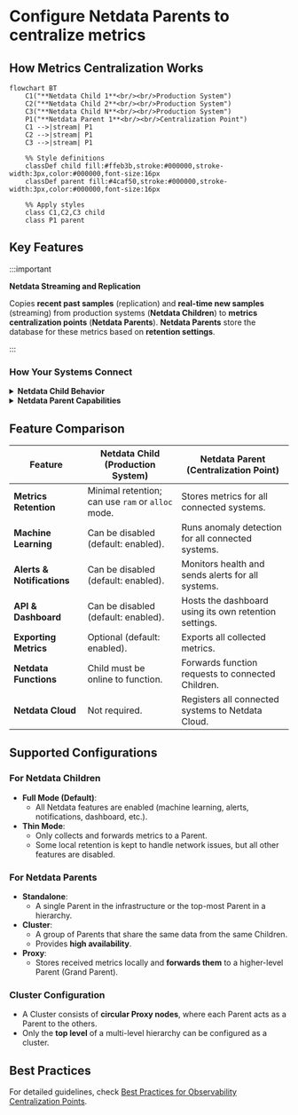 # Configure Netdata Parents to centralize metrics

## How Metrics Centralization Works

```mermaid
flowchart BT
    C1("**Netdata Child 1**<br/><br/>Production System")
    C2("**Netdata Child 2**<br/><br/>Production System")
    C3("**Netdata Child N**<br/><br/>Production System")
    P1("**Netdata Parent 1**<br/><br/>Centralization Point")
    C1 -->|stream| P1
    C2 -->|stream| P1
    C3 -->|stream| P1
    
    %% Style definitions
    classDef child fill:#ffeb3b,stroke:#000000,stroke-width:3px,color:#000000,font-size:16px
    classDef parent fill:#4caf50,stroke:#000000,stroke-width:3px,color:#000000,font-size:16px
    
    %% Apply styles
    class C1,C2,C3 child
    class P1 parent
```

## Key Features

:::important

**Netdata Streaming and Replication**

Copies **recent past samples** (replication) and **real-time new samples** (streaming) from production systems (**Netdata Children**) to **metrics centralization points** (**Netdata Parents**). **Netdata Parents** store the database for these metrics based on **retention settings**.

:::

### How Your Systems Connect

<details>
<summary><strong>Netdata Child Behavior</strong></summary><br/>

- Each **Netdata Child** can stream to **only one** Netdata Parent at a time.
- Multiple **Netdata Parents** can be configured for **high availability**, but only the **first working one** will be used.

<br/>
</details>

<details>
<summary><strong>Netdata Parent Capabilities</strong></summary><br/>

- Receives metric samples **from multiple Netdata Children**.
- Can **re-stream** received metrics to another **Netdata Parent**, forming an **infinite hierarchy** of Parents.
- Supports **Netdata Parents Clusters** for **high availability**.

<br/>
</details>

## Feature Comparison

| Feature                    | Netdata Child (Production System)                 | Netdata Parent (Centralization Point)                 |
|----------------------------|---------------------------------------------------|-------------------------------------------------------|
| **Metrics Retention**      | Minimal retention; can use `ram` or `alloc` mode. | Stores metrics for all connected systems.             |
| **Machine Learning**       | Can be disabled (default: enabled).               | Runs anomaly detection for all connected systems.     |
| **Alerts & Notifications** | Can be disabled (default: enabled).               | Monitors health and sends alerts for all systems.     |
| **API & Dashboard**        | Can be disabled (default: enabled).               | Hosts the dashboard using its own retention settings. |
| **Exporting Metrics**      | Optional (default: enabled).                      | Exports all collected metrics.                        |
| **Netdata Functions**      | Child must be online to function.                 | Forwards function requests to connected Children.     |
| **Netdata Cloud**          | Not required.                                     | Registers all connected systems to Netdata Cloud.     |

## **Supported Configurations**

### **For Netdata Children**

- **Full Mode (Default)**:
    - All Netdata features are enabled (machine learning, alerts, notifications, dashboard, etc.).
- **Thin Mode**:
    - Only collects and forwards metrics to a Parent.
    - Some local retention is kept to handle network issues, but all other features are disabled.

### **For Netdata Parents**

- **Standalone**:
    - A single Parent in the infrastructure or the top-most Parent in a hierarchy.
- **Cluster**:
    - A group of Parents that share the same data from the same Children.
    - Provides **high availability**.
- **Proxy**:
    - Stores received metrics locally and **forwards them** to a higher-level Parent (Grand Parent).

### **Cluster Configuration**

- A Cluster consists of **circular Proxy nodes**, where each Parent acts as a Parent to the others.
- Only the **top level** of a multi-level hierarchy can be configured as a cluster.

## **Best Practices**

For detailed guidelines, check [Best Practices for Observability Centralization Points](/docs/observability-centralization-points/best-practices.md).
